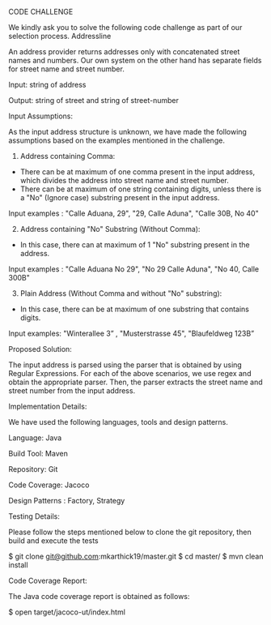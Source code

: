 
CODE CHALLENGE

We kindly ask you to solve the following code challenge as part of our selection process.
Addressline

An address provider returns addresses only with concatenated street names and numbers. Our own system on the other hand has separate fields for street name and street number.

Input: string of address

Output: string of street and string of street-number


Input Assumptions:

As the input address structure is unknown, we have made the following assumptions based on the examples mentioned in the challenge.

1. Address containing Comma:

* There can be at maximum of one comma present in the input address, which divides the address into street name and street number.
* There can be at maximum of one string containing digits, unless there is a "No" (Ignore case) substring present in the input address.

Input examples : "Calle Aduana, 29", "29, Calle Aduna", "Calle 30B, No 40"

2. Address containing "No" Substring (Without Comma):

*  In this case, there can at maximum of 1 "No" substring present in the address.

Input examples : "Calle Aduana No 29", "No 29 Calle Aduna", "No  40, Calle 300B"

3. Plain Address (Without Comma and without "No" substring):

*  In this case, there can be at maximum of one substring that contains digits.

Input examples: "Winterallee 3” , "Musterstrasse 45", "Blaufeldweg 123B”


Proposed Solution:

The input address is parsed using the parser that is obtained by using Regular Expressions. For each of the above scenarios, we use regex and obtain the appropriate parser. Then, the parser extracts the street name and street number from the input address.

Implementation Details:

We have used the following languages, tools and design patterns.

Language:         Java

Build Tool:       Maven

Repository:       Git

Code Coverage:    Jacoco

Design Patterns : Factory, Strategy

Testing Details:

Please follow the steps mentioned below to clone the git repository, then build and execute the tests

$ git clone git@github.com:mkarthick19/master.git
$ cd master/
$ mvn clean install

Code Coverage Report:

The Java code coverage report is obtained as follows:

$ open target/jacoco-ut/index.html











